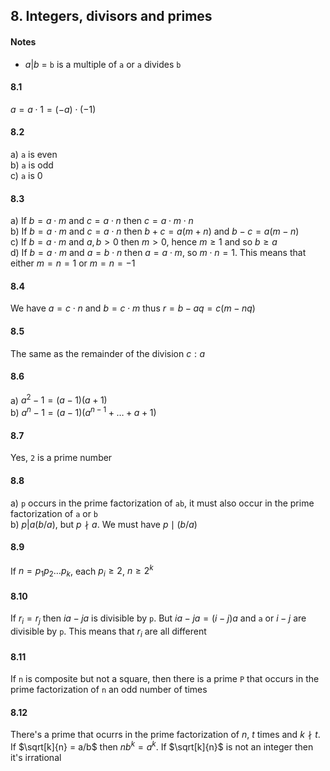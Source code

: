 ## 8. Integers, divisors and primes

#### Notes
- $a|b$ = `b` is a multiple of `a` or `a` divides `b`  

#### 8.1
$a = a \cdot 1 = (-a) \cdot (-1)$  


#### 8.2
a) `a` is even  
b) `a` is odd  
c) `a` is 0  


#### 8.3
a) If $b= a \cdot m$ and $c = a\cdot n$ then $c = a\cdot m \cdot n$  
b) If $b= a \cdot m$ and $c = a \cdot n$ then $b+c=a(m+n)$ and $b-c = a(m-n)$  
c) If $b= a \cdot m$ and $a, b > 0$ then $m>0$, hence $m \geq 1$ and so $b \geq a$  
d) If $b= a \cdot m$ and $a = b \cdot n$ then $a = a \cdot m$, so $m \cdot n = 1$. This means that either $m = n = 1$ or $m = n = -1$  


#### 8.4
We have $a=c \cdot n$ and $b=c \cdot m$ thus $r = b - aq = c(m-nq)$  


#### 8.5
The same as the remainder of the division $c:a$  


#### 8.6
a) $a^2-1=(a-1)(a+1)$  
b) $a^n-1 = (a-1)(a^{n-1}+\dots +a+1)$  


#### 8.7
Yes, `2` is a prime number  


#### 8.8
a) `p` occurs in the prime factorization of `ab`, it must also occur in the prime factorization of `a` or `b`  
b) $p|a(b/a)$, but $p\nmid a$. We must have $p\mid (b/a)$  


#### 8.9
If $n=p_1 p_2 \dots p_k$, each $p_i \geq 2$, $n\geq 2^k$  


#### 8.10
If $r_i = r_j$ then $ia-ja$ is divisible by `p`. But $ia-ja=(i-j)a$ and `a` or $i-j$ are divisible by `p`. This means that $r_i$ are all different  


#### 8.11
If `n` is composite but not a square, then there is a prime `P` that occurs in the prime factorization of `n` an odd number of times  


#### 8.12
There's a prime that ocurrs in the prime factorization of $n$, $t$ times and $k\nmid t$. If $\sqrt[k]{n} = a/b$ then $nb^k = a^k$. If $\sqrt[k]{n}$ is not an integer then it's irrational  

